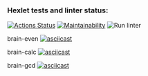 ### Hexlet tests and linter status:
[![Actions Status](https://github.com/suxoitea/frontend-project-lvl1/workflows/hexlet-check/badge.svg)](https://github.com/suxoitea/frontend-project-lvl1/actions)
[![Maintainability](https://api.codeclimate.com/v1/badges/a99a88d28ad37a79dbf6/maintainability)](https://codeclimate.com/github/codeclimate/codeclimate/maintainability)
![Run linter](https://github.com/suxoitea/frontend-project-lvl1/actions/workflows/lint-testing.yml/badge.svg)

brain-even
[![asciicast](https://asciinema.org/a/Fk15QDdSPcTN6uqrOhvkukKfO.svg)](https://asciinema.org/a/Fk15QDdSPcTN6uqrOhvkukKfO)

brain-calc
[![asciicast](https://asciinema.org/a/sH96WvaJZEPL29OlVD0R4GR4h.svg)](https://asciinema.org/a/sH96WvaJZEPL29OlVD0R4GR4h)

brain-gcd
[![asciicast](https://asciinema.org/a/EwCRE4CRo35VUXMcnyQr4Ccxp.svg)](https://asciinema.org/a/EwCRE4CRo35VUXMcnyQr4Ccxp)